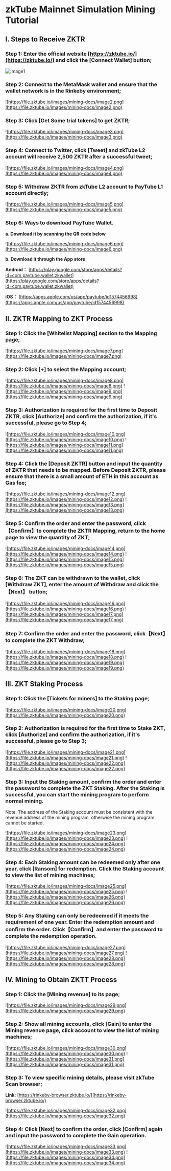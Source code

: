 # zkTube Mainnet Simulation Mining Tutorial 


## I. Steps to Receive ZKTR

### Step 1: Enter the official website [https://zktube.io/](https://zktube.io/) and click the [Connect Wallet] button;

![image1](https://file.zktube.io/images/mining-docs/image1.png)

### Step 2: Connect to the MetaMask wallet and ensure that the wallet network is in the Rinkeby environment;

![https://file.zktube.io/images/mining-docs/image2.png](https://file.zktube.io/images/mining-docs/image2.png)

### Step 3: Click [Get Some trial tokens] to get ZKTR;

![https://file.zktube.io/images/mining-docs/image3.png](https://file.zktube.io/images/mining-docs/image3.png)

### Step 4: Connect to Twitter, click [Tweet] and zkTube L2 account will receive 2,500 ZKTR after a successful tweet;

![https://file.zktube.io/images/mining-docs/image4.png](https://file.zktube.io/images/mining-docs/image4.png)

### Step 5: Withdraw ZKTR from zkTube L2 account to PayTube L1 account directly;

![https://file.zktube.io/images/mining-docs/image5.png](https://file.zktube.io/images/mining-docs/image5.png)

### Step 6: Ways to download PayTube Wallet.

 **a. Download it by scanning the QR code below**
 
![https://file.zktube.io/images/mining-docs/image6.png](https://file.zktube.io/images/mining-docs/image6.png)

**b. Download it through the App store**

**Android：** [https://play.google.com/store/apps/details?id=com.paytube.wallet.zkwallet](https://play.google.com/store/apps/details?id=com.paytube.wallet.zkwallet)

**iOS：** [https://apps.apple.com/us/app/paytube/id1574456998](https://apps.apple.com/us/app/paytube/id1574456998)





## II. ZKTR Mapping to ZKT Process

### Step 1: Click the [Whitelist Mapping] section to the Mapping page;

![https://file.zktube.io/images/mining-docs/image7.png](https://file.zktube.io/images/mining-docs/image7.png)

### Step 2: Click [+] to select the Mapping account;

![https://file.zktube.io/images/mining-docs/image8.png](https://file.zktube.io/images/mining-docs/image8.png) ![https://file.zktube.io/images/mining-docs/image9.png](https://file.zktube.io/images/mining-docs/image9.png)

### Step 3: Authorization is required for the first time to Deposit ZKTR, click [Authorize] and confirm the authorization, if it's successful, please go to Step 4;

![https://file.zktube.io/images/mining-docs/image10.png](https://file.zktube.io/images/mining-docs/image10.png) ![https://file.zktube.io/images/mining-docs/image11.png](https://file.zktube.io/images/mining-docs/image11.png)

### Step 4: Click the [Deposit ZKTR] button and input the quantity of ZKTR that needs to be mapped. Before Deposit ZKTR, please ensure that there is a small amount of ETH in this account as Gas fee;

![https://file.zktube.io/images/mining-docs/image12.png](https://file.zktube.io/images/mining-docs/image12.png) ![https://file.zktube.io/images/mining-docs/image13.png](https://file.zktube.io/images/mining-docs/image13.png)
 
### Step 5: Confirm the order and enter the password, click【Confirm】to complete the ZKTR Mapping, return to the home page to view the quantity of ZKT;

![https://file.zktube.io/images/mining-docs/image14.png](https://file.zktube.io/images/mining-docs/image14.png) ![https://file.zktube.io/images/mining-docs/image15.png](https://file.zktube.io/images/mining-docs/image15.png)

### Step 6: The ZKT can be withdrawn to the wallet, click [Withdraw ZKT], enter the amount of Withdraw and click the【Next】 button;

![https://file.zktube.io/images/mining-docs/image16.png](https://file.zktube.io/images/mining-docs/image16.png) ![https://file.zktube.io/images/mining-docs/image17.png](https://file.zktube.io/images/mining-docs/image17.png)

### Step 7: Confirm the order and enter the password, click【Next】to complete the ZKT Withdraw;

![https://file.zktube.io/images/mining-docs/image18.png](https://file.zktube.io/images/mining-docs/image18.png) ![https://file.zktube.io/images/mining-docs/image19.png](https://file.zktube.io/images/mining-docs/image19.png)




## III. ZKT Staking Process

### Step 1: Click the [Tickets for miners] to the Staking page;

![https://file.zktube.io/images/mining-docs/image20.png](https://file.zktube.io/images/mining-docs/image20.png)

### Step 2: Authorization is required for the first time to Stake ZKT, click [Authorize] and confirm the authorization, if it's successful, please go to Step 3;

![https://file.zktube.io/images/mining-docs/image21.png](https://file.zktube.io/images/mining-docs/image21.png) ![https://file.zktube.io/images/mining-docs/image22.png](https://file.zktube.io/images/mining-docs/image22.png)

### Step 3: Input the Staking amount, confirm the order and enter the password to complete the ZKT Staking. After the Staking is successful, you can start the mining program to perform normal mining. 
 
Note: The address of the Staking account must be consistent with the revenue address of the mining program, otherwise the mining program cannot be started.

![https://file.zktube.io/images/mining-docs/image23.png](https://file.zktube.io/images/mining-docs/image23.png) ![https://file.zktube.io/images/mining-docs/image24.png](https://file.zktube.io/images/mining-docs/image24.png)

### Step 4: Each Staking amount can be redeemed only after one year, click [Ransom] for redemption. Click the Staking account to view the list of mining machines;

![https://file.zktube.io/images/mining-docs/image25.png](https://file.zktube.io/images/mining-docs/image25.png) ![https://file.zktube.io/images/mining-docs/image26.png](https://file.zktube.io/images/mining-docs/image26.png)

### Step 5: Any Staking can only be redeemed if it meets the requirement of one year. Enter the redemption amount and confirm the order. Click【Confirm】and enter the password to complete the redemption operation.

![https://file.zktube.io/images/mining-docs/image27.png](https://file.zktube.io/images/mining-docs/image27.png) ![https://file.zktube.io/images/mining-docs/image28.png](https://file.zktube.io/images/mining-docs/image28.png)




## IV. Mining to Obtain ZKTT Process 

### Step 1: Click the [Mining revenue] to its page;

![https://file.zktube.io/images/mining-docs/image29.png](https://file.zktube.io/images/mining-docs/image29.png)

### Step 2: Show all mining accounts, click [Gain] to enter the Mining revenue page, click account to view the list of mining machines;

![https://file.zktube.io/images/mining-docs/image30.png](https://file.zktube.io/images/mining-docs/image30.png) ![https://file.zktube.io/images/mining-docs/image31.png](https://file.zktube.io/images/mining-docs/image31.png)

### Step 3: To view specific mining details, please visit zkTube Scan browser;

**Link:** [https://rinkeby-browser.zktube.io/](https://rinkeby-browser.zktube.io/)

![https://file.zktube.io/images/mining-docs/image32.png](https://file.zktube.io/images/mining-docs/image32.png)

### Step 4: Click [Next] to confirm the order, click [Confirm] again and input the password to complete the Gain operation.

![https://file.zktube.io/images/mining-docs/image33.png](https://file.zktube.io/images/mining-docs/image33.png) ![https://file.zktube.io/images/mining-docs/image34.png](https://file.zktube.io/images/mining-docs/image34.png)


